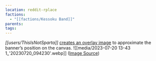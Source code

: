 ```yaml
---
location: reddit-rplace
factions:
  - "[[factions/Kessoku Band]]"
parents: 
tags: 
---
```

*[[users/ThisIsNotSparta]]* [creates an overlay image](https://discord.com/channels/1093664259273130084/1131230952119615600/1131582113502740540) to approximate the banner’s position on the canvas.
![[media/2023-07-20 13-43 1_'20230720_094230'.webp]]
([Image Source](https://discord.com/channels/1093664259273130084/1131230952119615600/1131582113502740540))
